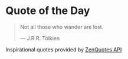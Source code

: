 # Quote of the Day

<!-- QUOTE_START -->
> Not all those who wander are lost.
>
> — J.R.R. Tolkien

Inspirational quotes provided by <a href="https://zenquotes.io/" target="_blank">ZenQuotes API</a>
<!-- QUOTE_END -->